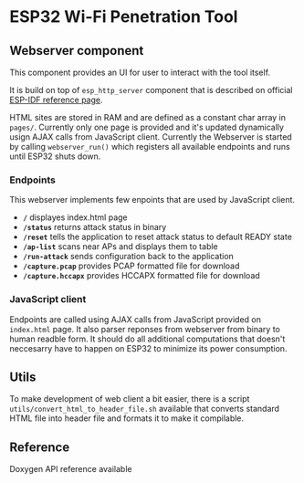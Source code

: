 # ESP32 Wi-Fi Penetration Tool
## Webserver component

This component provides an UI for user to interact with the tool itself.

It is build on top of `esp_http_server` component that is described on official [ESP-IDF reference page](https://docs.espressif.com/projects/esp-idf/en/latest/esp32/api-reference/protocols/esp_http_server.html).

HTML sites are stored in RAM and are defined as a constant char array in `pages/`. Currently only one page is provided and it's updated dynamically usign AJAX calls from JavaScript client.
Currently the Webserver is started by calling `webserver_run()` which registers all available endpoints and runs until ESP32 shuts down.

### Endpoints
This webserver implements few enpoints that are used by JavaScript client.
- **`/`** displayes index.html page
- **`/status`** returns attack status in binary
- **`/reset`** tells the application to reset attack status to default READY state
- **`/ap-list`** scans near APs and displays them to table
- **`/run-attack`** sends configuration back to the application
- **`/capture.pcap`** provides PCAP formatted file for download
- **`/capture.hccapx`** provides HCCAPX formatted file for download

### JavaScript client
Endpoints are called using AJAX calls from JavaScript provided on `index.html` page. It also parser reponses from webserver from binary to human readble form.
It should do all additional computations that doesn't neccesarry have to happen on ESP32 to minimize its power consumption. 

## Utils
To make development of web client a bit easier, there is a script `utils/convert_html_to_header_file.sh` available that converts standard HTML file into header file and formats it to make it compilable.

## Reference
Doxygen API reference available